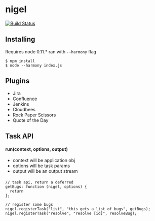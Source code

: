 nigel
=====

[![Build Status](https://travis-ci.org/moonsspoon/nigel.png?branch=master)](https://travis-ci.org/moonsspoon/nigel)
## Installing

Requires node 0.11.* ran with `--harmony` flag

```
$ npm install
$ node --harmony index.js
```

## Plugins
 * Jira
 * Confluence
 * Jenkins
 * Cloudbees
 * Rock Paper Scissors
 * Quote of the Day

## Task API

#### run(context, options, output)

 * context will be application obj
 * options will be task params
 * output will be an output stream

 
####
```
// task api, return a deferred
getBugs: function (nigel, options) {
  return 
};

// register some bugs
nigel.registerTask("list", "this gets a list of bugs", getBugs);
nigel.registerTask("resolve", "resolve [id]", resolveBug);

```
